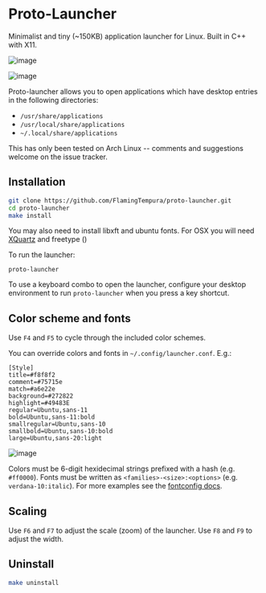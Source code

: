 # Proto-Launcher

Minimalist and tiny (\~150KB) application launcher for Linux. Built in C++ with X11.

![image](https://user-images.githubusercontent.com/1085434/48985784-ad549e80-f103-11e8-9187-0261f25c6137.png)

![image](https://user-images.githubusercontent.com/1085434/49340913-078ebb80-f63e-11e8-9f92-41e7bfea697a.png)

Proto-launcher allows you to open applications which have desktop entries in the following directories:

-   `/usr/share/applications`
-   `/usr/local/share/applications`
-   `~/.local/share/applications`

This has only been tested on Arch Linux -- comments and suggestions welcome on the issue tracker.

## Installation

```sh
git clone https://github.com/FlamingTempura/proto-launcher.git
cd proto-launcher
make install
```

You may also need to install libxft and ubuntu fonts. For OSX you will need [XQuartz](https://www.xquartz.org/) and freetype ()

To run the launcher:

```
proto-launcher
```

To use a keyboard combo to open the launcher, configure your desktop environment to run `proto-launcher` when you press a key shortcut.

## Color scheme and fonts

Use `F4` and `F5` to cycle through the included color schemes.

You can override colors and fonts in `~/.config/launcher.conf`. E.g.:

```
[Style]
title=#f8f8f2
comment=#75715e
match=#a6e22e
background=#272822
highlight=#49483E
regular=Ubuntu,sans-11
bold=Ubuntu,sans-11:bold
smallregular=Ubuntu,sans-10
smallbold=Ubuntu,sans-10:bold
large=Ubuntu,sans-20:light
```

![image](https://user-images.githubusercontent.com/1085434/49332368-0741e200-f5a4-11e8-8efb-4bfa71fbd3b9.png)

Colors must be 6-digit hexidecimal strings prefixed with a hash (e.g. `#ff0000`). Fonts must be written as `<families>-<size>:<options>` (e.g. `verdana-10:italic`). For more examples see the [fontconfig docs](https://www.freedesktop.org/software/fontconfig/fontconfig-user.html#AEN36).

## Scaling

Use `F6` and `F7` to adjust the scale (zoom) of the launcher. Use `F8` and `F9` to adjust the width.

## Uninstall

```sh
make uninstall
```
